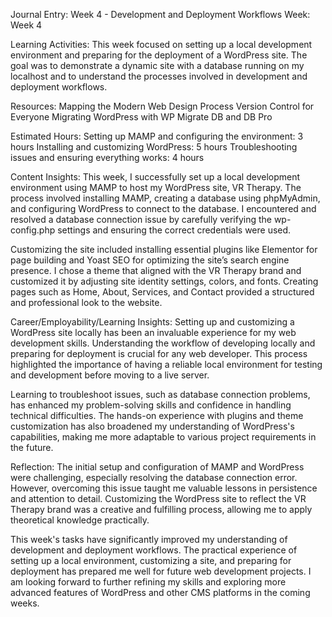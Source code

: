 Journal Entry: Week 4 - Development and Deployment Workflows
Week: Week 4

Learning Activities:
This week focused on setting up a local development environment and preparing for the deployment of a WordPress site. 
The goal was to demonstrate a dynamic site with a database running on my localhost and to understand the processes involved in development and deployment workflows.

Resources:
Mapping the Modern Web Design Process
Version Control for Everyone
Migrating WordPress with WP Migrate DB and DB Pro

Estimated Hours:
Setting up MAMP and configuring the environment: 3 hours
Installing and customizing WordPress: 5 hours
Troubleshooting issues and ensuring everything works: 4 hours

Content Insights:
This week, I successfully set up a local development environment using MAMP to host my WordPress site, VR Therapy.
The process involved installing MAMP, creating a database using phpMyAdmin, and configuring WordPress to connect to the database.
I encountered and resolved a database connection issue by carefully verifying the wp-config.php settings and ensuring the correct credentials were used.

Customizing the site included installing essential plugins like Elementor for page building and Yoast SEO for optimizing the site’s search engine presence.
I chose a theme that aligned with the VR Therapy brand and customized it by adjusting site identity settings, colors, and fonts.
Creating pages such as Home, About, Services, and Contact provided a structured and professional look to the website.

Career/Employability/Learning Insights:
Setting up and customizing a WordPress site locally has been an invaluable experience for my web development skills.
Understanding the workflow of developing locally and preparing for deployment is crucial for any web developer.
This process highlighted the importance of having a reliable local environment for testing and development before moving to a live server.

Learning to troubleshoot issues, such as database connection problems, has enhanced my problem-solving skills and confidence in handling technical difficulties.
The hands-on experience with plugins and theme customization has also broadened my understanding of WordPress's capabilities, making me more adaptable to various project requirements in the future.

Reflection:
The initial setup and configuration of MAMP and WordPress were challenging, especially resolving the database connection error.
However, overcoming this issue taught me valuable lessons in persistence and attention to detail.
Customizing the WordPress site to reflect the VR Therapy brand was a creative and fulfilling process, allowing me to apply theoretical knowledge practically.

This week's tasks have significantly improved my understanding of development and deployment workflows.
The practical experience of setting up a local environment, customizing a site, and preparing for deployment has prepared me well for future web development projects.
I am looking forward to further refining my skills and exploring more advanced features of WordPress and other CMS platforms in the coming weeks.
